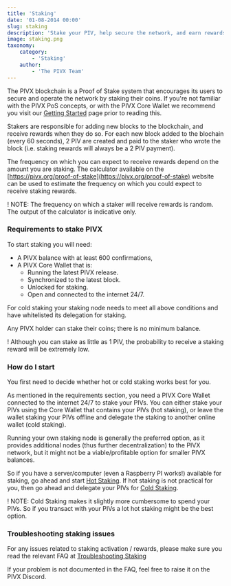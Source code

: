 ```yaml
---
title: 'Staking'
date: '01-08-2014 00:00'
slug: staking
description: 'Stake your PIV, help secure the network, and earn rewards'
image: staking.png
taxonomy:
    category:
        - 'Staking'
    author:
        - 'The PIVX Team'
---
```


The PIVX blockchain is a Proof of Stake system that encourages its users to secure and operate the network by staking their coins. If you're not familiar with the PIVX PoS concepts, or with the PIVX Core Wallet we recommend you visit our [Getting Started](/getting-started) page prior to reading this. 

Stakers are responsible for adding new blocks to the blockchain, and receive rewards when they do so.
For each new block added to the blochain (every 60 seconds), 2 PIV are created and paid to the staker who wrote the block (i.e. staking rewards will always be a 2 PIV payment).

The frequency on which you can expect to receive rewards depend on the amount you are staking. The calculator available on the [https://pivx.org/proof-of-stake](https://pivx.org/proof-of-stake) website can be used to estimate the frequency on which you could expect to receive staking rewards.

! NOTE: The frequency on which a staker will receive rewards is random. The output of the calculator is indicative only. 

### Requirements to stake PIVX

To start staking you will need:
* A PIVX balance with at least 600 confirmations,
* A PIVX Core Wallet that is:
  * Running the latest PIVX release.
  * Synchronized to the latest block.
  * Unlocked for staking.
  * Open and connected to the internet 24/7.

For cold staking your staking node needs to meet all above conditions and have whitelisted its delegation for staking.

Any PIVX holder can stake their coins; there is no minimum balance.

! Although you can stake as little as 1 PIV, the probability to receive a staking reward will be extremely low.

### How do I start
You first need to decide whether hot or cold staking works best for you.

As mentioned in the requirements section, you need a PIVX Core Wallet connected to the internet 24/7 to stake your PIVs.
You can either stake your PIVs using the Core Wallet that contains your PIVs (hot staking), or leave the wallet staking your PIVs offline and delegate the staking to another online wallet (cold staking).

Running your own staking node is generally the preferred option, as it provides additional nodes (thus further decentralization) to the PIVX network, but it might not be a viable/profitable option for smaller PIVX balances.

So if you have a server/computer (even a Raspberry PI works!) available for staking, go ahead and start [Hot Staking](/staking/staking-core-wallet).
If hot staking is not practical for you, then go ahead and delegate your PIVs for [Cold Staking](/staking/cold-staking).

! NOTE: Cold Staking makes it slightly more cumbersome to spend your PIVs. So if you transact with your PIVs a lot hot staking might be the best option.

### Troubleshooting staking issues
For any issues related to staking activation / rewards, please make sure you read the relevant FAQ at [Troubleshooting Staking](/staking/staking-faq)

If your problem is not documented in the FAQ, feel free to raise it on the PIVX Discord.
